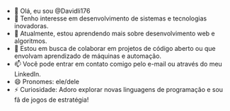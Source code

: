 - 👋 Olá, eu sou @Davidli176
- 👀 Tenho interesse em desenvolvimento de sistemas e tecnologias inovadoras.
- 🌱 Atualmente, estou aprendendo mais sobre desenvolvimento web e algoritmos.
- 💞️ Estou em busca de colaborar em projetos de código aberto ou que envolvam aprendizado de máquinas e automação.
- 📫 Você pode entrar em contato comigo pelo e-mail ou através do meu LinkedIn.
- 😄 Pronomes: ele/dele
- ⚡ Curiosidade: Adoro explorar novas linguagens de programação e sou fã de jogos de estratégia!
